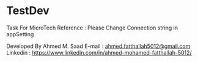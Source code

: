 # TestDev
Task For MicroTech
Reference : 
    Please Change Connection string in appSetting 

Developed By Ahmed M. Saad
E-mail : ahmed.fatthallah5012@gmail.com
Linkedin : https://www.linkedin.com/in/ahmed-mohamed-fatthallah-5012/
